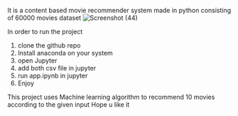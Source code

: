 It is a content based movie recommender system made in python consisting of 60000 movies dataset
![Screenshot (44)](https://user-images.githubusercontent.com/64432421/170852874-39e6b966-a71a-4e18-b0e6-edd90c4ef964.png)

In order to run the project

1. clone the github repo
2. Install anaconda on your system
3. open Jupyter 
4. add both csv file in jupyter
5. run app.ipynb in jupyter
6. Enjoy

This project uses Machine learning algorithm to recommend 10 movies according to the given input
Hope u like it
